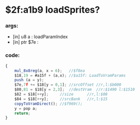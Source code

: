 ﻿
# $2f:a1b9 loadSprites?

### args:
+	[in] u8 a : loadParamIndex
+	[in] ptr $7e : 

### code:
```js
{
	mul_8x8reg(a, x = 6);	//$f8ea
	$18,19 = #a15f + (a,x);	//$a15f: LoadToVramParams
	push (a = y);
	$7e,7f += $18[y = 0,1];	//srcOffset	//r,l:$b000
	$80,81 = $18[y = 2,3];	//destVram	//r:$1490 l:$1510
	$82 = $18[++y];		//size		//r,l:$08
	$84 = $18[++y];		//srcBank	//r,l:$15
	copyToVramDirect();	//$f969();
	y = pop a;
	return;
}
```


